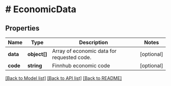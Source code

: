 # # EconomicData

## Properties

Name | Type | Description | Notes
------------ | ------------- | ------------- | -------------
**data** | **object[]** | Array of economic data for requested code. | [optional] 
**code** | **string** | Finnhub economic code | [optional] 

[[Back to Model list]](../../README.md#documentation-for-models) [[Back to API list]](../../README.md#documentation-for-api-endpoints) [[Back to README]](../../README.md)


